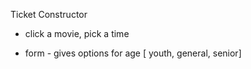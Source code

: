 Ticket Constructor

- click a movie, pick a time

- form - gives options for age [ youth, general, senior]